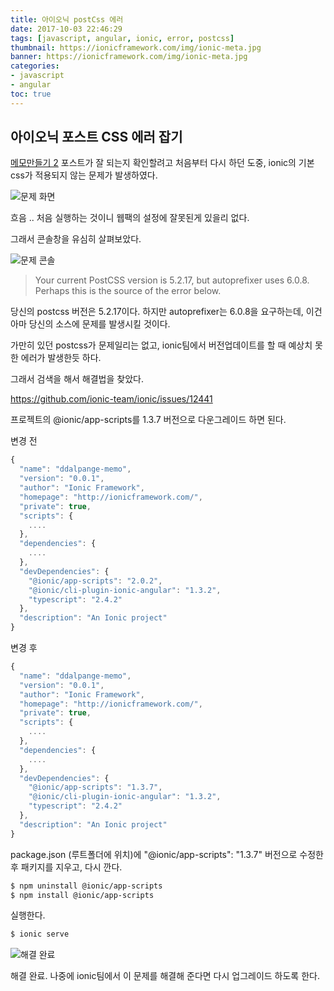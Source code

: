```yaml
---
title: 아이오닉 postCss 에러
date: 2017-10-03 22:46:29
tags: [javascript, angular, ionic, error, postcss]
thumbnail: https://ionicframework.com/img/ionic-meta.jpg
banner: https://ionicframework.com/img/ionic-meta.jpg
categories:
- javascript
- angular
toc: true
---
```


## 아이오닉 포스트 CSS 에러 잡기

[메모만들기 2](https://ddalpange.github.io/2017/07/11/%EA%B0%84%EB%8B%A8%ED%95%9C-%EB%A9%94%EB%AA%A8%EC%9E%A5-%EB%A7%8C%EB%93%A4%EA%B8%B0-2/) 포스트가 잘 되는지 확인할려고 처음부터 다시 하던 도중, ionic의 기본 css가 적용되지 않는 문제가 발생하였다.


![문제 화면](/images/ionic/postCssError.png)

흐음 .. 처음 실행하는 것이니 웹팩의 설정에 잘못된게 있을리 없다.

그래서 콘솔창을 유심히 살펴보았다.

![문제 콘솔](/images/ionic/postCssConsole.png)

> Your current PostCSS version is 5.2.17, but autoprefixer uses 6.0.8. Perhaps this is the source of the error below.

당신의 postcss 버전은 5.2.17이다. 하지만 autoprefixer는 6.0.8을 요구하는데, 이건 아마 당신의 소스에 문제를 발생시킬 것이다.

가만히 있던 postcss가 문제일리는 없고, ionic팀에서 버전업데이트를 할 때 예상치 못한 에러가 발생한듯 하다.

그래서 검색을 해서 해결법을 찾았다.

<!-- more -->

https://github.com/ionic-team/ionic/issues/12441


프로젝트의 @ionic/app-scripts를 1.3.7 버전으로 다운그레이드 하면 된다.

변경 전

```javascript
{
  "name": "ddalpange-memo",
  "version": "0.0.1",
  "author": "Ionic Framework",
  "homepage": "http://ionicframework.com/",
  "private": true,
  "scripts": {
    ....
  },
  "dependencies": {
    ....
  },
  "devDependencies": {
    "@ionic/app-scripts": "2.0.2",
    "@ionic/cli-plugin-ionic-angular": "1.3.2",
    "typescript": "2.4.2"
  },
  "description": "An Ionic project"
}
```

변경 후

```javascript
{
  "name": "ddalpange-memo",
  "version": "0.0.1",
  "author": "Ionic Framework",
  "homepage": "http://ionicframework.com/",
  "private": true,
  "scripts": {
    ....
  },
  "dependencies": {
    ....
  },
  "devDependencies": {
    "@ionic/app-scripts": "1.3.7",
    "@ionic/cli-plugin-ionic-angular": "1.3.2",
    "typescript": "2.4.2"
  },
  "description": "An Ionic project"
}
```

package.json (루트폴더에 위치)에  "@ionic/app-scripts": "1.3.7" 버전으로 수정한 후 패키지를 지우고, 다시 깐다.

```bash
$ npm uninstall @ionic/app-scripts
$ npm install @ionic/app-scripts
```

실행한다.

```bash
$ ionic serve
```

![해결 완료](/images/ionic/postCssComplete.png)

해결 완료. 나중에 ionic팀에서 이 문제를 해결해 준다면 다시 업그레이드 하도록 한다.
